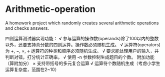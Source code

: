 # Arithmetic-operation
A homework project which randomly creates several arithmetic operations and checks answers.

四则运算测试器实现功能：
√ 参与运算的操作数(operands)除了100以内的整数以外，还要支持真分数的四则运算。操作数必须随机生成。
√ 运算符(operators)为 +, −, ×, ÷ 运算符的种类和顺序必须随机生成。
√ 要求能处理用户的输入，并判断对错，打分统计正确率。
√ 使用 -n 参数控制生成题目的个数。
附加功能（算附加分）
× 支持带括号的多元复合运算
√ 运算符个数随机生成（考虑小学生运算复杂度，范围在2~10）
